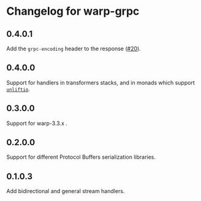 # Changelog for warp-grpc

## 0.4.0.1

Add the `grpc-encoding` header to the response ([#20](https://github.com/haskell-grpc-native/http2-grpc-haskell/pull/20)).

## 0.4.0.0

Support for handlers in transformers stacks, and in monads which support [`unliftio`](http://hackage.haskell.org/package/unliftio).

## 0.3.0.0

Support for warp-3.3.x .

## 0.2.0.0

Support for different Protocol Buffers serialization libraries.

## 0.1.0.3

Add bidirectional and general stream handlers.
